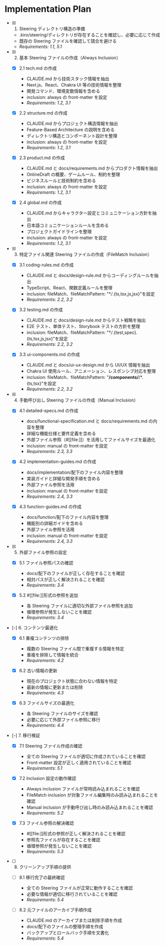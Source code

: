 # Implementation Plan

- [x] 1. Steering ディレクトリ構造の準備

  - .kiro/steering/ディレクトリが存在することを確認し、必要に応じて作成
  - 既存の Steering ファイルを確認して競合を避ける
  - _Requirements: 1.1, 5.1_

- [x] 2. 基本 Steering ファイルの作成（Always Inclusion）

  - [x] 2.1 tech.md の作成

    - CLAUDE.md から技術スタック情報を抽出
    - Next.js、React、Chakra UI 等の技術情報を整理
    - 開発コマンド、環境変数情報を含める
    - inclusion: always の front-matter を設定
    - _Requirements: 1.2, 3.1_

  - [x] 2.2 structure.md の作成

    - CLAUDE.md からプロジェクト構造情報を抽出
    - Feature-Based Architecture の説明を含める
    - ディレクトリ構造とコンポーネント設計を整理
    - inclusion: always の front-matter を設定
    - _Requirements: 1.2, 3.1_

  - [x] 2.3 product.md の作成

    - CLAUDE.md と docs/requirements.md からプロダクト情報を抽出
    - OnlineDraft の概要、ゲームルール、制約を整理
    - ビジネスルールと技術制約を含める
    - inclusion: always の front-matter を設定
    - _Requirements: 1.2, 3.1_

  - [x] 2.4 global.md の作成
    - CLAUDE.md からキャラクター設定とコミュニケーション方針を抽出
    - 日本語コミュニケーションルールを含める
    - プロジェクトガイドラインを整理
    - inclusion: always の front-matter を設定
    - _Requirements: 1.2, 3.1_

- [x] 3. 特定ファイル関連 Steering ファイルの作成（FileMatch Inclusion）

  - [x] 3.1 coding-rules.md の作成

    - CLAUDE.md と docs/design-rule.md からコーディングルールを抽出
    - TypeScript、React、関数定義ルールを整理
    - inclusion: fileMatch、fileMatchPattern: "\*_/_.{ts,tsx,js,jsx}"を設定
    - _Requirements: 2.2, 3.2_

  - [x] 3.2 testing.md の作成

    - CLAUDE.md と docs/design-rule.md からテスト戦略を抽出
    - E2E テスト、単体テスト、Storybook テストの方針を整理
    - inclusion: fileMatch、fileMatchPattern: "\*_/_.{test,spec}.{ts,tsx,js,jsx}"を設定
    - _Requirements: 2.2, 3.2_

  - [x] 3.3 ui-components.md の作成
    - CLAUDE.md と docs/ui-ux-design.md から UI/UX 情報を抽出
    - Chakra UI 使用ルール、アニメーション、レスポンシブ対応を整理
    - inclusion: fileMatch、fileMatchPattern: "**/components/**/\*.{ts,tsx}"を設定
    - _Requirements: 2.2, 3.2_

- [x] 4. 手動呼び出し Steering ファイルの作成（Manual Inclusion）

  - [x] 4.1 detailed-specs.md の作成

    - docs/functional-specification.md と docs/requirements.md の内容を整理
    - 詳細な機能仕様と要件定義を含める
    - 外部ファイル参照（#[[file:]]）を活用してファイルサイズを最適化
    - inclusion: manual の front-matter を設定
    - _Requirements: 2.3, 3.3_

  - [x] 4.2 implementation-guides.md の作成

    - docs/implementation/配下のファイル内容を整理
    - 実装ガイドと詳細な開発手順を含める
    - 外部ファイル参照を活用
    - inclusion: manual の front-matter を設定
    - _Requirements: 2.4, 3.3_

  - [x] 4.3 function-guides.md の作成
    - docs/function/配下のファイル内容を整理
    - 機能別の詳細ガイドを含める
    - 外部ファイル参照を活用
    - inclusion: manual の front-matter を設定
    - _Requirements: 2.4, 3.3_

- [x] 5. 外部ファイル参照の設定

  - [x] 5.1 ファイル参照パスの確認

    - docs/配下のファイルが正しく存在することを確認
    - 相対パスが正しく解決されることを確認
    - _Requirements: 3.4_

  - [x] 5.2 #[[file:]]形式の参照を追加
    - 各 Steering ファイルに適切な外部ファイル参照を追加
    - 循環参照が発生しないことを確認
    - _Requirements: 3.4_

- [-] 6. コンテンツ最適化

  - [x] 6.1 重複コンテンツの排除

    - 複数の Steering ファイル間で重複する情報を特定
    - 重複を排除して情報を統合
    - _Requirements: 4.2_

  - [x] 6.2 古い情報の更新

    - 現在のプロジェクト状態に合わない情報を特定
    - 最新の情報に更新または削除
    - _Requirements: 4.3_

  - [x] 6.3 ファイルサイズの最適化
    - 各 Steering ファイルのサイズを確認
    - 必要に応じて外部ファイル参照に移行
    - _Requirements: 4.4_

- [-] 7. 移行検証

  - [x] 7.1 Steering ファイル作成の確認

    - 全ての Steering ファイルが適切に作成されていることを確認
    - Front-matter 設定が正しく適用されていることを確認
    - _Requirements: 5.1_

  - [x] 7.2 Inclusion 設定の動作確認

    - Always inclusion ファイルが常時読み込まれることを確認
    - FileMatch inclusion が対象ファイル編集時のみ読み込まれることを確認
    - Manual inclusion が手動呼び出し時のみ読み込まれることを確認
    - _Requirements: 5.2_

  - [x] 7.3 ファイル参照の解決確認
    - #[[file:]]形式の参照が正しく解決されることを確認
    - 参照先ファイルが存在することを確認
    - 循環参照が発生しないことを確認
    - _Requirements: 5.3_

- [ ] 8. クリーンアップ手順の提供

  - [ ] 8.1 移行完了の最終確認

    - 全ての Steering ファイルが正常に動作することを確認
    - 必要な情報が適切に移行されていることを確認
    - _Requirements: 5.4_

  - [ ] 8.2 元ファイルのアーカイブ手順作成
    - CLAUDE.md のアーカイブまたは削除手順を作成
    - docs/配下のファイルの整理手順を作成
    - バックアップとロールバック手順を文書化
    - _Requirements: 5.4_
